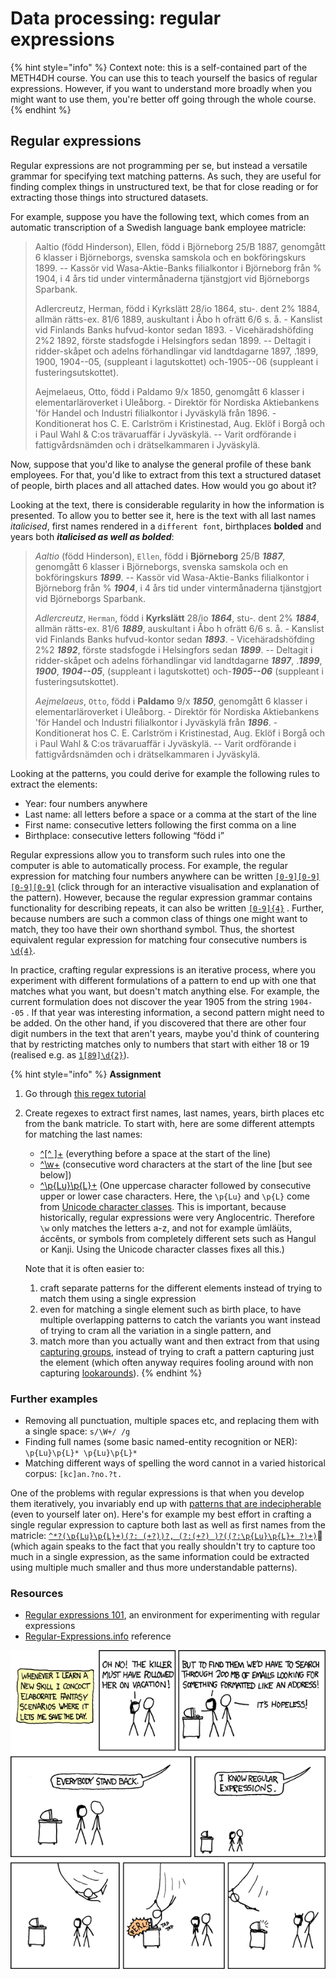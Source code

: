 # Data processing: regular expressions

{% hint style="info" %}
Context note: this is a self-contained part of the METH4DH course. You can use this to teach yourself the basics of regular expressions. However, if you want to understand more broadly when you might want to use them, you're better off going through the whole course.
{% endhint %}

## Regular expressions

Regular expressions are not programming per se, but instead a versatile grammar for specifying text matching patterns. As such, they are useful for finding complex things in unstructured text, be that for close reading or for extracting those things into structured datasets.

For example, suppose you have the following text, which comes from an automatic transcription of a Swedish language bank employee matricle:

> Aaltio \(född Hinderson\), Ellen, född i Björneborg 25/B 1887, genomgått 6 klasser i Björneborgs, svenska samskola och en bokföringskurs 1899. -- Kassör vid Wasa-Aktie-Banks filialkontor i Björneborg från % 1904, i 4 års tid under vintermånaderna tjänstgjort vid Björneborgs Sparbank. 
>
> Adlercreutz, Herman, född i Kyrkslätt 28/io 1864, stu-. dent 2% 1884, allmän rätts-ex. 81/6 1889, auskultant i Åbo h ofrätt 6/6 s. å. - Kanslist vid Finlands Banks hufvud-kontor sedan 1893. - Vicehäradshöfding 2%2 1892, förste stadsfogde i Helsingfors sedan 1899. -- Deltagit i ridder-skåpet och adelns förhandlingar vid landtdagarne 1897, .1899, 1900, 1904--05, \(suppleant i lagutskottet\) och-1905--06 \(suppleant i fusteringsutskottet\). 
>
> Aejmelaeus, Otto, född i Paldamo 9/x 1850, genomgått 6 klasser i elementarläroverket i Uleåborg. - Direktör för Nordiska Aktiebankens 'för Handel och Industri filialkontor i Jyväskylä från 1896. - Konditionerat hos C. E. Carlström i Kristinestad, Aug. Eklöf i Borgå och i Paul Wahl & C:os trävaruaffär i Jyväskylä. -- Varit ordförande i fattigvårdsnämden och i drätselkammaren i Jyväskylä.

Now, suppose that you'd like to analyse the general profile of these bank employees. For that, you'd like to extract from this text a structured dataset of people, birth places and all attached dates. How would you go about it? 

Looking at the text, there is considerable regularity in how the information is presented. To allow you to better see it, here is the text with all last names _italicised_, first names rendered in a `different font`, birthplaces **bolded** and years both _**italicised as well as bolded**_:

> _Aaltio_ \(född Hinderson\), `Ellen`, född i **Björneborg** 25/B _**1887**_, genomgått 6 klasser i Björneborgs, svenska samskola och en bokföringskurs _**1899**_. -- Kassör vid Wasa-Aktie-Banks filialkontor i Björneborg från % _**1904**_, i 4 års tid under vintermånaderna tjänstgjort vid Björneborgs Sparbank. 
>
> _Adlercreutz_, `Herman`, född i **Kyrkslätt** 28/io _**1864**_, stu-. dent 2% _**1884**_, allmän rätts-ex. 81/6 _**1889**_, auskultant i Åbo h ofrätt 6/6 s. å. - Kanslist vid Finlands Banks hufvud-kontor sedan _**1893**_. - Vicehäradshöfding 2%2 _**1892**_, förste stadsfogde i Helsingfors sedan _**1899**_. -- Deltagit i ridder-skåpet och adelns förhandlingar vid landtdagarne _**1897**_, ._**1899**_, _**1900**_, _**1904--05**_, \(suppleant i lagutskottet\) och-_**1905--06**_ \(suppleant i fusteringsutskottet\). 
>
> _Aejmelaeus_, `Otto`, född i **Paldamo** 9/x _**1850**_, genomgått 6 klasser i elementarläroverket i Uleåborg. - Direktör för Nordiska Aktiebankens 'för Handel och Industri filialkontor i Jyväskylä från _**1896**_. - Konditionerat hos C. E. Carlström i Kristinestad, Aug. Eklöf i Borgå och i Paul Wahl & C:os trävaruaffär i Jyväskylä. -- Varit ordförande i fattigvårdsnämden och i drätselkammaren i Jyväskylä.

Looking at the patterns, you could derive for example the following rules to extract the elements:

* Year: four numbers anywhere 
* Last name: all letters before a space or a comma at the start of the line 
* First name: consecutive letters following the first comma on a line 
* Birthplace: consecutive letters following “född i”

Regular expressions allow you to transform such rules into one the computer is able to automatically process. For example, the regular expression for matching four numbers anywhere can be written [`[0-9][0-9][0-9][0-9]`](https://regex101.com/r/6439eo/1) \(click through for an interactive visualisation and explanation of the pattern\). However, because the regular expression grammar contains functionality for describing repeats, it can also be written [`[0-9]{4}`](https://regex101.com/r/jZD95S/2) . Further, because numbers are such a common class of things one might want to match, they too have their own shorthand symbol. Thus, the shortest equivalent regular expression for matching four consecutive numbers is [`\d{4}`](https://regex101.com/r/vCvTXk/1).

In practice, crafting regular expressions is an iterative process, where you experiment with different formulations of a pattern to end up with one that matches what you want, but doesn't match anything else. For example, the current formulation does not discover the year 1905 from the string `1904--05` . If that year was interesting information, a second pattern might need to be added. On the other hand, if you discovered that there are other four digit numbers in the text that aren't years, maybe you'd think of countering that by restricting matches only to numbers that start with either 18 or 19 \(realised e.g. as [`1[89]\d{2}`](https://regex101.com/r/wZXHTW/1)\).

{% hint style="info" %}
**Assignment**

1. Go through [this regex tutorial](https://regexone.com/)
2. Create regexes to extract first names, last names, years, birth places etc from the bank matricle. To start with, here are some different attempts for matching the last names:

   * [^\[^ \]+](https://regex101.com/r/LHc1xP/1) \(everything before a space at the start of the line\)
   * [^\w+](https://regex101.com/r/wwKHlt/1) \(consecutive word characters at the start of the line \[but see below\]\)
   * [^\p{Lu}\p{L}+](https://regex101.com/r/nAy4fr/1) \(One uppercase character followed by consecutive upper or lower case characters. Here, the `\p{Lu}` and `\p{L}` come from [Unicode character classes](https://www.regular-expressions.info/unicode.html). This is important, because historically, regular expressions were very Anglocentric. Therefore `\w` only matches the letters a-z, and not for example ümläüts, áccênts, or symbols from completely different sets such as Hangul or Kanji. Using the Unicode character classes fixes all this.\)

   Note that it is often easier to:

   1. craft separate patterns for the different elements instead of trying to match them using a single expression
   2. even for matching a single element such as birth place, to have multiple overlapping patterns to catch the variants you want instead of trying to cram all the variation in a single pattern, and
   3. match more than you actually want and then extract from that using [capturing groups](https://regexone.com/lesson/capturing_groups), instead of trying to craft a pattern capturing just the element \(which often anyway requires fooling around with non capturing [lookarounds](https://www.regular-expressions.info/lookaround.html)\).
{% endhint %}

### Further examples

* Removing all punctuation, multiple spaces etc, and replacing them with a single space: `s/\W+/ /g`
* Finding full names \(some basic named-entity recognition or NER\): `\p{Lu}\p{L}* \p{Lu}\p{L}*`
* Matching different ways of spelling the word cannot in a varied historical corpus: `[kc]an.?no.?t.`

One of the problems with regular expressions is that when you develop them iteratively, you invariably end up with [patterns that are indecipherable](https://blog.codinghorror.com/regex-use-vs-regex-abuse/) \(even to yourself later on\). Here's for example my best effort in crafting a single regular expression to capture both last as well as first names from the matricle: [`^*?(\p{Lu}\p{L}+)(?: (+?))?, (?:(+?) )?((?:\p{Lu}\p{L}+ ?)+)`](https://regex101.com/r/KUSHk2/1) \(which again speaks to the fact that you really shouldn't try to capture too much in a single expression, as the same information could be extracted using multiple much smaller and thus more understandable patterns\).

### Resources

* [Regular expressions 101](https://regex101.com/), an environment for experimenting with regular expressions
* [Regular-Expressions.info](https://www.regular-expressions.info/quickstart.html) reference

![Regular Expressions. Source: https://xkcd.com/208/, CC BY-NC 2.5 license.](.gitbook/assets/image%20%284%29.png)



